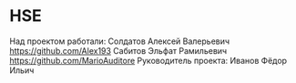 # HSE
Над проектом работали:
Солдатов Алексей Валерьевич https://github.com/Alex193
Сабитов Эльфат Рамильевич https://github.com/MarioAuditore
Руководитель проекта: Иванов Фёдор Ильич
